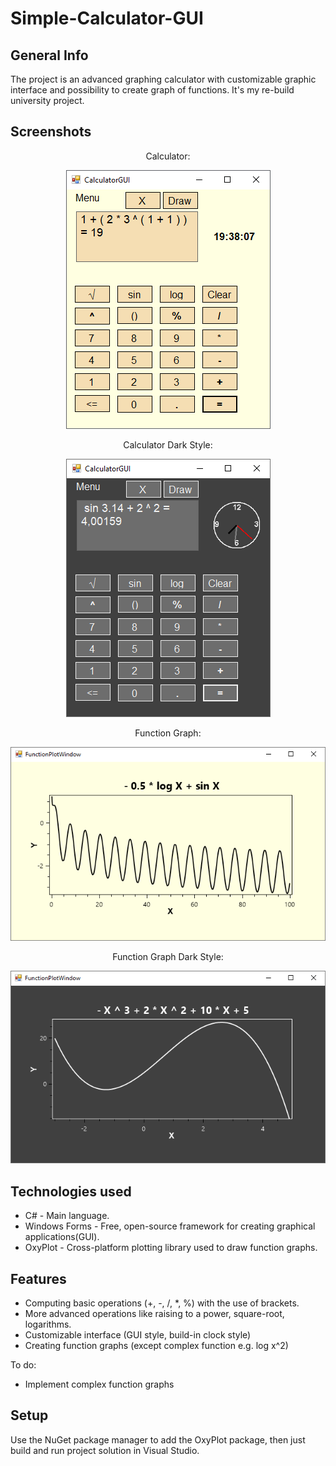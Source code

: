 # Simple-Calculator-GUI
## General Info
The project is an advanced graphing calculator with customizable graphic interface and possibility to create graph of functions. It's my re-build university project.

## Screenshots
<div align="center"> Calculator: </div>
<p align="center"> 
<img src="./img/calc_default.png">
</p>
<div align="center"> Calculator Dark Style: </div>
<p align="center"> 
<img src="./img/calc_dark.png">
</p>
<div align="center"> Function Graph: </div>
<p align="center"> 
<img src="./img/graph_default.png">
</p>
<div align="center"> Function Graph Dark Style: </div>
<p align="center"> 
<img src="./img/graph_dark.png">
</p>

## Technologies used
* C# - Main language.
* Windows Forms - Free, open-source framework for creating graphical applications(GUI).
* OxyPlot - Cross-platform plotting library used to draw function graphs.

## Features
* Computing basic operations (+, -, /, *, %) with the use of brackets.
* More advanced operations like raising to a power, square-root, logarithms. 
* Customizable interface (GUI style, build-in clock style)
* Creating function graphs (except complex function e.g. log x^2)

To do:
* Implement complex function graphs

## Setup
Use the NuGet package manager to add the OxyPlot package, then just build and run project solution in Visual Studio.
